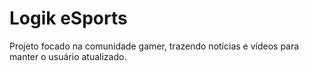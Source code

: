 # Logik eSports
Projeto focado na comunidade gamer, trazendo notícias e vídeos para manter o usuário atualizado.
